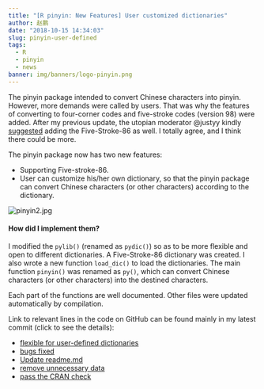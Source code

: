 ```yaml
---
title: "[R pinyin: New Features] User customized dictionaries"
author: 赵鹏
date: "2018-10-15 14:34:03"
slug: pinyin-user-defined
tags: 
  - R
  - pinyin
  - news
banner: img/banners/logo-pinyin.png
---
```


The pinyin package intended to convert Chinese characters into pinyin. However, more demands were called by users. That was why the features of converting to four-corner codes and five-stroke codes (version 98) were added. After my previous update, the utopian moderator @justyy kindly [suggested](https://steemit.com/utopian-io/@justyy/re-dapeng-pinyin-wubi-20181012t201139924z) adding the Five-Stroke-86 as well. I totally agree, and I think there could be more.

<!--more-->


The pinyin package now has two new features:

- Supporting Five-stroke-86. 
- User can customize his/her own dictionary, so  that the pinyin package can convert Chinese characters (or other characters) according to the dictionary.

![pinyin2.jpg](https://cdn.steemitimages.com/DQmc656HK9LmfyXJUK8EnxKHJ3bAB9hTV3eEJaHGupkDM6b/pinyin2.jpg)

#### How did I implement them?

I modified the `pylib()` (renamed as `pydic()`) so as to be more flexible and open to different dictionaries. A Five-Stroke-86 dictionary was created. I also wrote a new function `load_dic()` to load the dictionaries. The main function `pinyin()` was renamed as `py()`, which can convert Chinese characters (or other characters) into the destined characters.

Each part of the functions are well documented. Other files were updated automatically by compilation. 

Link to relevant lines in the code on GitHub can be found mainly in my latest commit (click to see the details):

- [flexible for user-defined dictionaries](https://github.com/pzhaonet/pinyin/commit/5e11f1cbe90d5529eea6f3947fb80c7fe6177e81)
- [bugs fixed](https://github.com/pzhaonet/pinyin/commit/fab7581c4dad7cd278ee9328a14ba2ad7a3f3377)
- [Update readme.md](https://github.com/pzhaonet/pinyin/commit/773bfb9ec8d2142e43c5f0678e8aca586c7a2460)
- [remove unnecessary data](https://github.com/pzhaonet/pinyin/commit/69388fdf4ebe90e7cda794fcfdf82f827b06c493)
- [pass the CRAN check](https://github.com/pzhaonet/pinyin/commit/5657147f6cba87a45897902ce794ff22caf64bd5)

